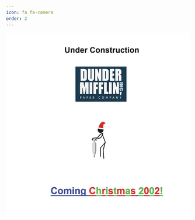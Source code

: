 ```yaml
---
icon: fa fa-camera
order: 2
---
```


![In progress](/assets/img/certifications/the_office.webp)